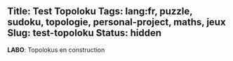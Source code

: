 Title: Test Topoloku
Tags: lang:fr, puzzle, sudoku, topologie, personal-project, maths, jeux
Slug: test-topoloku
Status: hidden
---

<link rel="stylesheet" type="text/css" href="images/enigmes/topoloku.css">

**LABO**: Topolokus en construction

<table class="topoloku" data-size="[5, 8]"
       data-initial-letters='{"0,0": "⦷", "3,3": "H", "0,4": "#", "1,4": "H", "2,6": "✱", "3,6": "H", "4,6": "#", "2,7": "#"}'></table>

<br><br>

<table class="topoloku" data-size="[3, 5]"
       data-initial-letters='{"0,1": "C", "1,1": "H", "1,2": "E", "0,3": "C", "1,3": "K"}'
       data-secret-word-pos="[[0,1], [1,1], [1,2], [0,3], [1,3]]"></table>

<br><br>

<table class="topoloku" data-size="[4, 5]"
       data-initial-letters='{"0,0": "C", "1,0": "H", "3,1": "A", "0,2": "H", "3,2": "P", "1,3": "M", "2,3": "I", "1,4": "H", "2,4": "N"}'
       data-missing-letters="O"
       data-secret-word-pos="[[0, 0], [1, 0], [3, 1], [1, 2], [3, 2], [2, 3], [3, 3], [3, 4]]"></table>

<br><br>

<table class="topoloku" data-size="[5, 5]"
       data-initial-letters='{"2,0": "#", "2,1": "✱", "2,2": "E", "3,1": "E", "2,4": "#"}'></table>

<br><br>

<table class="topoloku" data-size="[4, 2]"
       data-missing-letters="H%"></table>

<br><br>

<table class="topoloku" data-size="[4, 2]"
       data-initial-letters='{"1,1": "S", "2,1": "O", "3,1": "U"}'
       data-missing-letters="BI"
       data-secret-word-pos="[[0, 0], [1, 0], [1, 1], [2, 1], [3, 1]]"></table>

<script type="module">
import { renderTopolokuUsingDataAttrs } from './images/enigmes/topoloku.js';
Array.from(document.getElementsByClassName('topoloku')).forEach(renderTopolokuUsingDataAttrs);
function onSuccess(table) {
  console.log(table);
}
</script>
